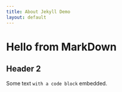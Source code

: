 ```yaml
---
title: About Jekyll Demo
layout: default
---
```


# Hello from MarkDown #

## Header 2 ##

Some text `with a code block` embedded.
